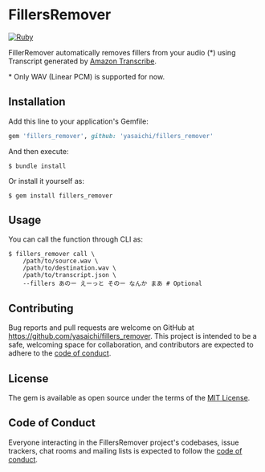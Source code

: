 # FillersRemover

[![Ruby](https://github.com/yasaichi/fillers_remover/actions/workflows/main.yml/badge.svg)](https://github.com/yasaichi/fillers_remover/actions/workflows/main.yml)

FillerRemover automatically removes fillers from your audio (\*) using Transcript generated by [Amazon Transcribe](https://aws.amazon.com/transcribe/).

\* Only WAV (Linear PCM) is supported for now.

## Installation

Add this line to your application's Gemfile:

```ruby
gem 'fillers_remover', github: 'yasaichi/fillers_remover'
```

And then execute:

    $ bundle install

Or install it yourself as:

    $ gem install fillers_remover

## Usage

You can call the function through CLI as:

```
$ fillers_remover call \
    /path/to/source.wav \
    /path/to/destination.wav \
    /path/to/transcript.json \
    --fillers あのー えーっと そのー なんか まあ # Optional
```

## Contributing

Bug reports and pull requests are welcome on GitHub at https://github.com/yasaichi/fillers_remover. This project is intended to be a safe, welcoming space for collaboration, and contributors are expected to adhere to the [code of conduct](https://github.com/yasaichi/fillers_remover/blob/main/CODE_OF_CONDUCT.md).

## License

The gem is available as open source under the terms of the [MIT License](https://opensource.org/licenses/MIT).

## Code of Conduct

Everyone interacting in the FillersRemover project's codebases, issue trackers, chat rooms and mailing lists is expected to follow the [code of conduct](https://github.com/yasaichi/fillers_remover/blob/main/CODE_OF_CONDUCT.md).
